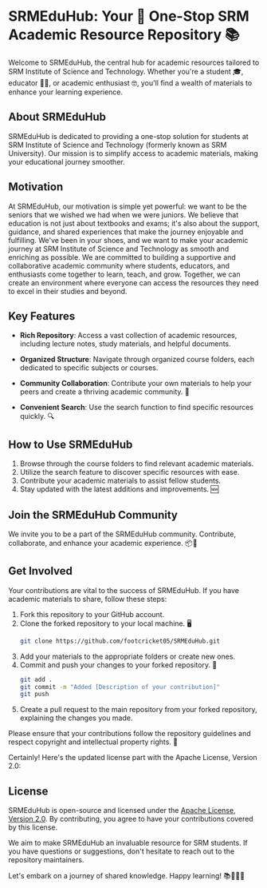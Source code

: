 # SRMEduHub: Your 🚀 One-Stop SRM Academic Resource Repository 📚

Welcome to SRMEduHub, the central hub for academic resources tailored to SRM Institute of Science and Technology. Whether you're a student 🎓, educator 👩‍🏫, or academic enthusiast 🤓, you'll find a wealth of materials to enhance your learning experience.

## About SRMEduHub

SRMEduHub is dedicated to providing a one-stop solution for students at SRM Institute of Science and Technology (formerly known as SRM University). Our mission is to simplify access to academic materials, making your educational journey smoother.

## Motivation

At SRMEduHub, our motivation is simple yet powerful: we want to be the seniors that we wished we had when we were juniors. We believe that education is not just about textbooks and exams; it's also about the support, guidance, and shared experiences that make the journey enjoyable and fulfilling. We've been in your shoes, and we want to make your academic journey at SRM Institute of Science and Technology as smooth and enriching as possible.
We are committed to building a supportive and collaborative academic community where students, educators, and enthusiasts come together to learn, teach, and grow. Together, we can create an environment where everyone can access the resources they need to excel in their studies and beyond.

## Key Features

- **Rich Repository**: Access a vast collection of academic resources, including lecture notes, study materials, and helpful documents.

- **Organized Structure**: Navigate through organized course folders, each dedicated to specific subjects or courses.

- **Community Collaboration**: Contribute your own materials to help your peers and create a thriving academic community. 🤝

- **Convenient Search**: Use the search function to find specific resources quickly. 🔍

## How to Use SRMEduHub

1. Browse through the course folders to find relevant academic materials.
2. Utilize the search feature to discover specific resources with ease.
3. Contribute your academic materials to assist fellow students.
4. Stay updated with the latest additions and improvements. 🆕

## Join the SRMEduHub Community

We invite you to be a part of the SRMEduHub community. Contribute, collaborate, and enhance your academic experience. 📦🚀

## Get Involved

Your contributions are vital to the success of SRMEduHub. If you have academic materials to share, follow these steps:

1. Fork this repository to your GitHub account.
2. Clone the forked repository to your local machine. 🖥️
   ```bash
   git clone https://github.com/footcricket05/SRMEduHub.git
   ```
3. Add your materials to the appropriate folders or create new ones.
4. Commit and push your changes to your forked repository. 💬
   ```bash
   git add .
   git commit -m "Added [Description of your contribution]"
   git push
   ```
5. Create a pull request to the main repository from your forked repository, explaining the changes you made.

Please ensure that your contributions follow the repository guidelines and respect copyright and intellectual property rights. 📜

Certainly! Here's the updated license part with the Apache License, Version 2.0:

## License

SRMEduHub is open-source and licensed under the [Apache License, Version 2.0](https://www.apache.org/licenses/LICENSE-2.0). By contributing, you agree to have your contributions covered by this license.

We aim to make SRMEduHub an invaluable resource for SRM students. If you have questions or suggestions, don't hesitate to reach out to the repository maintainers. 

Let's embark on a journey of shared knowledge. Happy learning! 📚🤗👩‍🏫
